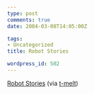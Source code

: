 ```yaml
---
type: post
comments: true
date: 2004-03-08T14:05:00Z

tags:
- Uncategorized
title: Robot Stories

wordpress_id: 502
---
```


[Robot Stories](http://www.robotstories.net/) (via [t-melt](http://www.t-melt.com))
